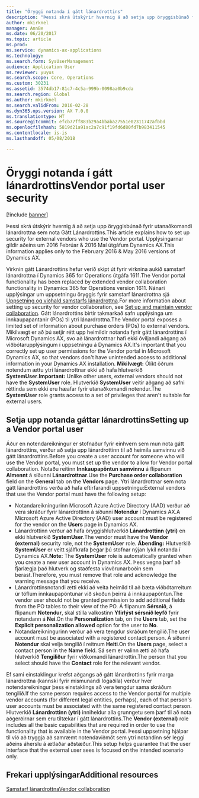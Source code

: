 ```yaml
---
title: "Öryggi notanda í gátt lánardrottins"
description: "Þessi skrá útskýrir hvernig á að setja upp öryggisbúnað fyrir utanaðkomandi lánardrottna sem nota Gátt Lánardrottins. Upplýsingarnar gildir aðeins um 2016 Febrúar &amp; 2016 Maí útgáfum Dynamics AX."
author: mkirknel
manager: AnnBe
ms.date: 06/20/2017
ms.topic: article
ms.prod: 
ms.service: dynamics-ax-applications
ms.technology: 
ms.search.form: SysUserManagement
audience: Application User
ms.reviewer: yuyus
ms.search.scope: Core, Operations
ms.custom: 30231
ms.assetid: 3574db17-81c7-4c5a-999b-0098aa0b9cda
ms.search.region: Global
ms.author: mkirknel
ms.search.validFrom: 2016-02-28
ms.dyn365.ops.version: AX 7.0.0
ms.translationtype: HT
ms.sourcegitcommit: efcb77ff883b29a4bbaba27551e02311742afbbd
ms.openlocfilehash: 5819d21a91ac2a7c91f19fd6d80fd7b983411545
ms.contentlocale: is-is
ms.lasthandoff: 05/08/2018

---
```


# <a name="vendor-portal-user-security"></a><span data-ttu-id="ffad2-104">Öryggi notanda í gátt lánardrottins</span><span class="sxs-lookup"><span data-stu-id="ffad2-104">Vendor portal user security</span></span>

[!include [banner](../includes/banner.md)]

<span data-ttu-id="ffad2-105">Þessi skrá útskýrir hvernig á að setja upp öryggisbúnað fyrir utanaðkomandi lánardrottna sem nota Gátt Lánardrottins.</span><span class="sxs-lookup"><span data-stu-id="ffad2-105">This article explains how to set up security for external vendors who use the Vendor portal.</span></span> <span data-ttu-id="ffad2-106">Upplýsingarnar gildir aðeins um 2016 Febrúar &amp; 2016 Maí útgáfum Dynamics AX.</span><span class="sxs-lookup"><span data-stu-id="ffad2-106">This information applies only to the February 2016 &amp; May 2016 versions of Dynamics AX.</span></span>

<span data-ttu-id="ffad2-107">Virknin gátt Lánardrottins hefur verið skipt út fyrir virknina aukið samstarf lánardrottna í Dynamics 365 for Operations útgáfa 1611.</span><span class="sxs-lookup"><span data-stu-id="ffad2-107">The Vendor portal functionality has been replaced by extended vendor collaboration functionality in Dynamics 365 for Operations version 1611.</span></span> <span data-ttu-id="ffad2-108">Nánari upplýsingar um uppsetningu öryggis fyrir samstarf lánardrottna sjá [ Uppsetning og viðhald samstarfs lánardrottna](set-up-maintain-vendor-collaboration.md).</span><span class="sxs-lookup"><span data-stu-id="ffad2-108">For more information about setting up security for vendor collaboration, see [Set up and maintain vendor collaboration](set-up-maintain-vendor-collaboration.md).</span></span> <span data-ttu-id="ffad2-109">Gátt lánardrottins birtir takmarkað safn upplýsinga um innkaupapantanir (POs) til ytri lánardrottna.</span><span class="sxs-lookup"><span data-stu-id="ffad2-109">The Vendor portal exposes a limited set of information about purchase orders (POs) to external vendors.</span></span> <span data-ttu-id="ffad2-110">Mikilvægt er að þú setjir rétt upp heimildir notanda fyrir gátt lánardrottins í Microsoft Dynamics AX, svo að lánardrottnar hafi ekki óviljandi aðgang að viðbótarupplýsingum í uppsetningu á Dynamics AX.</span><span class="sxs-lookup"><span data-stu-id="ffad2-110">It's important that you correctly set up user permissions for the Vendor portal in Microsoft Dynamics AX, so that vendors don't have unintended access to additional information in your Dynamics AX installation.</span></span> <span data-ttu-id="ffad2-111">**Mikilvægt:** Ólíkt öðrum notendum ættu ytri lánardrottnar ekki að hafa hlutverkið **SystemUser**.</span><span class="sxs-lookup"><span data-stu-id="ffad2-111">**Important:** Unlike other users, external vendors should not have the **SystemUser** role.</span></span> <span data-ttu-id="ffad2-112">Hlutverkið **SystemUser** veitir aðgang að safni réttinda sem ekki eru hæafar fyrir utanaðkomandi notendur.</span><span class="sxs-lookup"><span data-stu-id="ffad2-112">The **SystemUser** role grants access to a set of privileges that aren't suitable for external users.</span></span>

## <a name="setting-up-a-vendor-portal-user"></a><span data-ttu-id="ffad2-113">Setja upp notanda gáttar lánardrottins</span><span class="sxs-lookup"><span data-stu-id="ffad2-113">Setting up a Vendor portal user</span></span>
<span data-ttu-id="ffad2-114">Áður en notendareikningur er stofnaður fyrir einhvern sem mun nota gátt lánardrottins, verður að setja upp lánardrottinn til að heimila samvinnu við gátt lánardrottins.</span><span class="sxs-lookup"><span data-stu-id="ffad2-114">Before you create a user account for someone who will use the Vendor portal, you must set up the vendor to allow for Vendor portal collaboration.</span></span> <span data-ttu-id="ffad2-115">Notaðu reitinn **Innkaupapöntun samvinnu** á flipanum **Almennt** á síðunni **Lánardrottnar**.</span><span class="sxs-lookup"><span data-stu-id="ffad2-115">Use the **Purchase order collaboration** field on the **General** tab on the **Vendors** page.</span></span> <span data-ttu-id="ffad2-116">Ytri lánardrottnar sem nota gátt lánardrottins verða að hafa eftirfarandi uppsetningu:</span><span class="sxs-lookup"><span data-stu-id="ffad2-116">External vendors that use the Vendor portal must have the following setup:</span></span>

-   <span data-ttu-id="ffad2-117">Notandareikningurinn Microsoft Azure Active Directory (AAD) verður að vera skráður fyrir lánardrottinn á síðunni **Notendur** í Dynamics AX.</span><span class="sxs-lookup"><span data-stu-id="ffad2-117">A Microsoft Azure Active Directory (AAD) user account must be registered for the vendor on the **Users** page in Dynamics AX.</span></span>
-   <span data-ttu-id="ffad2-118">Lánardrottinn verður að hafa öryggishlutverkið **Lánardrottinn (ytri)** en ekki hlutverkið **SystemUser**.</span><span class="sxs-lookup"><span data-stu-id="ffad2-118">The vendor must have the **Vendor (external)** security role, not the **SystemUser** role.</span></span> <span data-ttu-id="ffad2-119">**Ábending:** Hlutverkið **SystemUser** er veitt sjálfkrafa þegar þú stofnar nýjan lykil notanda í Dynamics AX.</span><span class="sxs-lookup"><span data-stu-id="ffad2-119">**Note:** The **SystemUser** role is automatically granted when you create a new user account in Dynamics AX.</span></span> <span data-ttu-id="ffad2-120">Þess vegna þarf að fjarlægja það hlutverk og staðfesta viðvörunarboðin sem berast.</span><span class="sxs-lookup"><span data-stu-id="ffad2-120">Therefore, you must remove that role and acknowledge the warning message that you receive.</span></span>
-   <span data-ttu-id="ffad2-121">Lánardrottinsnotandi ætti ekki að veita heimild til að bæta viðbótarreitum úr töflum innkaupapöntunar við skoðun þeirra á innkaupapöntun.</span><span class="sxs-lookup"><span data-stu-id="ffad2-121">The vendor user should not be granted permission to add additional fields from the PO tables to their view of the PO.</span></span> <span data-ttu-id="ffad2-122">Á flipanum **Sérsnið**, á flipanum **Notendur**, skal stilla valkostinn **Yfirlýst sérsnið leyfð** fyrir notandann á **Nei**.</span><span class="sxs-lookup"><span data-stu-id="ffad2-122">On the **Personalization** tab, on the **Users** tab, set the **Explicit personalization allowed** option for the user to **No**.</span></span>
-   <span data-ttu-id="ffad2-123">Notandareikningurinn verður að vera tengdur skráðum tengilið.</span><span class="sxs-lookup"><span data-stu-id="ffad2-123">The user account must be associated with a registered contact person.</span></span> <span data-ttu-id="ffad2-124">Á síðunni **Notendur** skal velja tengilið í reitnum **Heiti**.</span><span class="sxs-lookup"><span data-stu-id="ffad2-124">On the **Users** page, select a contact person in the **Name** field.</span></span> <span data-ttu-id="ffad2-125">Sá sem er valinn ætti að hafa hlutverkið **Tengiliður** fyrir viðkomandi lánardrottin.</span><span class="sxs-lookup"><span data-stu-id="ffad2-125">The person that you select should have the **Contact** role for the relevant vendor.</span></span>

<span data-ttu-id="ffad2-126">Ef sami einstaklingur krefst aðgangs að gátt lánardrottins fyrir marga lánardrottna (kannski fyrir mismunandi lögaðila) verður hver notendareikningur þess einstaklings að vera tengdur sama skráðum tengilið.</span><span class="sxs-lookup"><span data-stu-id="ffad2-126">If the same person requires access to the Vendor portal for multiple vendor accounts (for different legal entities, perhaps), each of that person's user accounts must be associated with the same registered contact person.</span></span> <span data-ttu-id="ffad2-127">Hlutverkið **Lánardrottinn (ytri)** inniheldur alla grunngetu sem þarf til að nota aðgerðirnar sem eru tiltækar í gátt lánardrottins.</span><span class="sxs-lookup"><span data-stu-id="ffad2-127">The **Vendor (external)** role includes all the basic capabilities that are required in order to use the functionality that is available in the Vendor portal.</span></span> <span data-ttu-id="ffad2-128">Þessi uppsetning hjálpar til við að tryggja að samræmt notendaviðmót sem ytri notandinn sér leggi aðeins áherslu á ætlaðar aðstæður.</span><span class="sxs-lookup"><span data-stu-id="ffad2-128">This setup helps guarantee that the user interface that the external user sees is focused on the intended scenario only.</span></span>

<a name="additional-resources"></a><span data-ttu-id="ffad2-129">Frekari upplýsingar</span><span class="sxs-lookup"><span data-stu-id="ffad2-129">Additional resources</span></span>
--------

[<span data-ttu-id="ffad2-130">Samstarf lánardrottna</span><span class="sxs-lookup"><span data-stu-id="ffad2-130">Vendor collaboration</span></span>](collaborate-vendors-vendor-portal.md)




